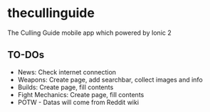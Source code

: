 # thecullinguide
The Culling Guide mobile app which powered by Ionic 2

## TO-DOs
* News: Check internet connection
* Weapons: Create page, add searchbar, collect images and info
* Builds: Create page, fill contents
* Fight Mechanics: Create page, fill contents
* POTW - Datas will come from Reddit wiki